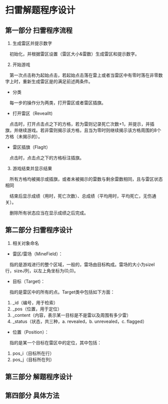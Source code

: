 # 扫雷解题程序设计

## 第一部分 扫雷程序流程

1. 生成雷区并提示数字

&emsp;初始化，并根据雷区设置（雷区大小&雷数）生成雷区和提示数字。

2. 开始游戏

&emsp;第一次点击称为起始点击，若起始点击落在雷上或者当雷区中有零时落在非零数字上时，重新生成雷区是的满足前述两条件。

- 分类

&emsp;每一步的操作分为两类，打开雷区或者雷区插旗。

- 打开雷区（RevealIt)

&emsp;点击时，打开点击点之下的方格，若为雷则记录死亡次数+1，并提示，并插旗，并继续游戏。若非雷则揭示该方格，且当为零时则继续揭示该方格周围的8个方格（未揭示的）。

- 雷区插旗（FlagIt）

&emsp;点击时，点击点之下的方格标注插旗。

3. 游戏结束并显示结果

&emsp;所有方格均被揭示或插旗，或者未被揭示的雷数与剩余雷数相同，且与雷区状态相同

&emsp;结束后显示成绩（用时，死亡次数）、总成绩（平均用时，平均死亡，无伤通关）。

&emsp;删除所有状态应当在显示成绩之后完成。

## 第二部分 扫雷程序设计

1. 相关对象命名

- 雷区/雷场（MineField）：

&emsp;指的是游戏进行的整个区域，一般的，雷场由目标构成。雷场的大小为sizeI行，sizeJ列，以左上角坐标为(0,0)。

- 目标（Target)：

&emsp;指的是雷区中的所有的点。Target类中包括如下方面：

  1. \_id（编号，用于检索）
  2. \_pos（位置，用于定位）
  3. \_content（内容，表示某一目标是不是雷以及周围有多少雷）
  4. \_status（状态，共三种，a. revealed，b. unrevealed，c. flagged）

- 位置（Position）：

&emsp;指的是某一个目标在雷区中的定位，其中包括：

  1. pos_i（目标所在行）
  2. pos_j（目标所在列）

## 第三部分 解题程序设计

## 第四部分 具体方法
